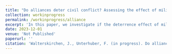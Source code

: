 ```yaml
---
title: "Do alliances deter civil conflict? Assessing the effect of military alliances on the onset of intrastate violence"
collection: workinprogress
permalink: /workinprogress/alliance
excerpt: 'In this paper, we investigate if the deterrence effect of military alliances extends to intrasstate conflicts.'
date: 2023-12-01
venue: 'Not Published'
paperurl: ''
citation: 'Walterskirchen, J., Unterhuber, F. (in progress). Do alliances deter civil conflict? Assessing the effect of military alliances on the onset of intrastate violence'
---
```

